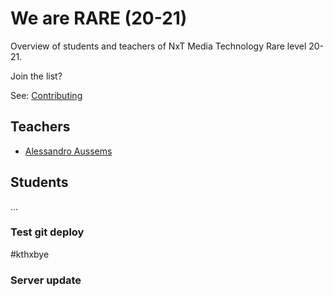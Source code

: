 # We are RARE (20-21)
Overview of students and teachers of NxT Media Technology Rare level 20-21.

Join the list? 

See: [Contributing](./CONTRIBUTING.md)

## Teachers

- [Alessandro Aussems](./people/alessandro_aussems.md)

## Students

...

### Test git deploy

#kthxbye

### Server update
